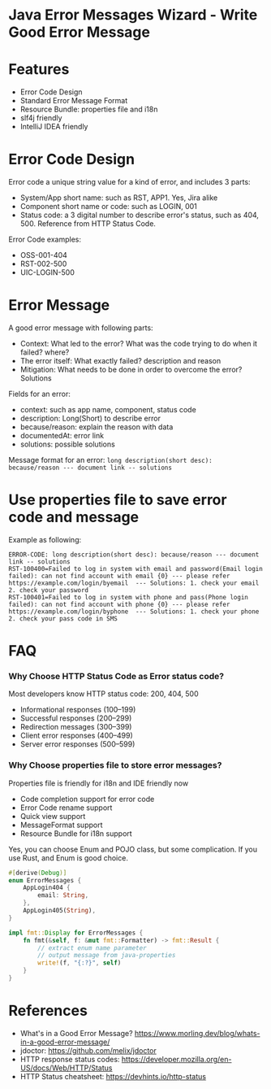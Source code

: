 Java Error Messages Wizard - Write Good Error Message
======================================================

# Features

* Error Code Design
* Standard Error Message Format
* Resource Bundle: properties file and i18n
* slf4j friendly
* IntelliJ IDEA friendly

# Error Code Design

Error code a unique string value for a kind of error, and includes 3 parts:

* System/App short name: such as RST, APP1. Yes, Jira alike
* Component short name or code: such as LOGIN, 001
* Status code: a 3 digital number to describe error's status, such as 404, 500. Reference from HTTP Status Code.

Error Code examples:

* OSS-001-404
* RST-002-500
* UIC-LOGIN-500

# Error Message

A good error message with following parts:

* Context: What led to the error? What was the code trying to do when it failed? where?
* The error itself: What exactly failed? description and reason
* Mitigation: What needs to be done in order to overcome the error? Solutions

Fields for an error:

* context: such as app name, component, status code
* description: Long(Short) to describe error
* because/reason:  explain the reason with data
* documentedAt: error link
* solutions: possible solutions

Message format for an error: `long description(short desc): because/reason --- document link -- solutions`

# Use properties file to save error code and message

Example as following:

```properties   
ERROR-CODE: long description(short desc): because/reason --- document link -- solutions
RST-100400=Failed to log in system with email and password(Email login failed): can not find account with email {0} --- please refer https://example.com/login/byemail  --- Solutions: 1. check your email  2. check your password
RST-100401=Failed to log in system with phone and pass(Phone login failed): can not find account with phone {0} --- please refer https://example.com/login/byphone  --- Solutions: 1. check your phone  2. check your pass code in SMS
```

# FAQ

### Why Choose HTTP Status Code as Error status code?

Most developers know HTTP status code: 200, 404, 500

* Informational responses (100–199)
* Successful responses (200–299)
* Redirection messages (300–399)
* Client error responses (400–499)
* Server error responses (500–599)

### Why Choose properties file to store error messages?

Properties file is friendly for i18n and IDE friendly now

* Code completion support for error code
* Error Code rename support
* Quick view support
* MessageFormat support
* Resource Bundle for i18n support

Yes, you can choose Enum and POJO class, but some complication. If you use Rust, and Enum is good choice.

```rust
#[derive(Debug)]
enum ErrorMessages {
    AppLogin404 {
        email: String,
    },
    AppLogin405(String),
}

impl fmt::Display for ErrorMessages {
    fn fmt(&self, f: &mut fmt::Formatter) -> fmt::Result {
        // extract enum name parameter
        // output message from java-properties
        write!(f, "{:?}", self)
    }
}
```

# References

* What's in a Good Error Message?  https://www.morling.dev/blog/whats-in-a-good-error-message/
* jdoctor:  https://github.com/melix/jdoctor
* HTTP response status codes: https://developer.mozilla.org/en-US/docs/Web/HTTP/Status
* HTTP Status cheatsheet: https://devhints.io/http-status
